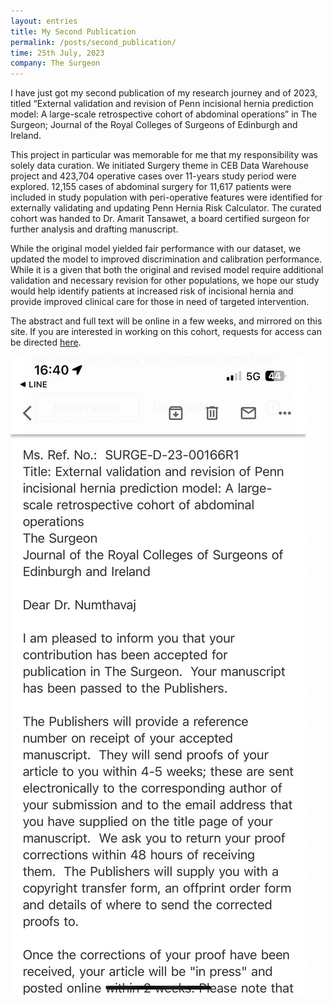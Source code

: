 ```yaml
---
layout: entries
title: My Second Publication
permalink: /posts/second_publication/
time: 25th July, 2023
company: The Surgeon
---
```


I have just got my second publication of my research journey and of 2023, titled “External validation and revision of Penn incisional hernia prediction model: A large-scale retrospective cohort of abdominal operations” in The Surgeon; Journal of the Royal Colleges of Surgeons of Edinburgh and Ireland. <span />

This project in particular was memorable for me that my responsibility was solely data curation. We initiated Surgery theme in CEB Data Warehouse project and 423,704 operative cases over 11-years study period were explored. 12,155 cases of abdominal surgery for 11,617 patients were included in study population with peri-operative features were identified for externally validating and updating Penn Hernia Risk Calculator. The curated cohort was handed to Dr. Amarit Tansawet, a board certified surgeon for further analysis and drafting manuscript.

While the original model yielded fair performance with our dataset, we updated the model to improved discrimination and calibration performance. While it is a given that both the original and revised model require additional validation and necessary revision for other populations, we hope our study would help identify patients at increased risk of incisional hernia and provide improved clinical care for those in need of targeted intervention.

The abstract and full text will be online in a few weeks, and mirrored on this site. If you are interested in working on this cohort, requests for access can be directed [here](https://www.rama.mahidol.ac.th/ceb/CEBdatawarehouse/Submittheproposal).

<div id="gallery">
	<img src="/assets/photos/second_publication1.jpeg" title="Acceptance Email" alt="Acceptance Email"/>
</div>
